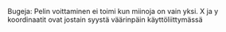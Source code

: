 Bugeja:
Pelin voittaminen ei toimi kun miinoja on vain yksi.
X ja y koordinaatit ovat jostain syystä väärinpäin käyttöliittymässä